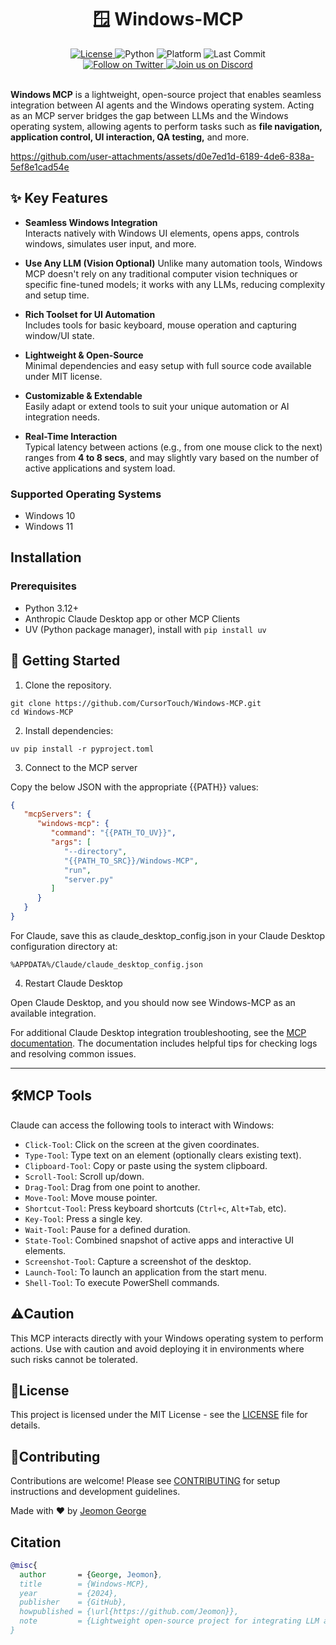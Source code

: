 <div align="center">

  <h1>🪟 Windows-MCP</h1>

  <a href="https://github.com/Computer-Agent/Windows-MCP/blob/main/LICENSE">
    <img src="https://img.shields.io/badge/license-MIT-green" alt="License">
  </a>
  <img src="https://img.shields.io/badge/python-3.12%2B-blue" alt="Python">
  <img src="https://img.shields.io/badge/platform-Windows%2010%20%7C%2011-blue" alt="Platform">
  <img src="https://img.shields.io/github/last-commit/Computer-Agent/Windows-MCP" alt="Last Commit">
  <br>
  <a href="https://x.com/CursorTouch">
    <img src="https://img.shields.io/badge/follow-%40CursorTouch-1DA1F2?logo=twitter&style=flat" alt="Follow on Twitter">
  </a>
  <a href="https://discord.com/invite/Aue9Yj2VzS">
    <img src="https://img.shields.io/badge/Join%20on-Discord-5865F2?logo=discord&logoColor=white&style=flat" alt="Join us on Discord">
  </a>

</div>

<br>

**Windows MCP** is a lightweight, open-source project that enables seamless integration between AI agents and the Windows operating system. Acting as an MCP server bridges the gap between LLMs and the Windows operating system, allowing agents to perform tasks such as **file navigation, application control, UI interaction, QA testing,** and more.

<https://github.com/user-attachments/assets/d0e7ed1d-6189-4de6-838a-5ef8e1cad54e>

## ✨ Key Features

- **Seamless Windows Integration**  
  Interacts natively with Windows UI elements, opens apps, controls windows, simulates user input, and more.

- **Use Any LLM (Vision Optional)**
   Unlike many automation tools, Windows MCP doesn't rely on any traditional computer vision techniques or specific fine-tuned models; it works with any LLMs, reducing complexity and setup time.

- **Rich Toolset for UI Automation**  
  Includes tools for basic keyboard, mouse operation and capturing window/UI state.

- **Lightweight & Open-Source**  
  Minimal dependencies and easy setup with full source code available under MIT license.

- **Customizable & Extendable**  
  Easily adapt or extend tools to suit your unique automation or AI integration needs.

- **Real-Time Interaction**  
  Typical latency between actions (e.g., from one mouse click to the next) ranges from **4 to 8 secs**, and may slightly vary based on the number of active applications and system load.

### Supported Operating Systems

- Windows 10
- Windows 11  

## Installation

### Prerequisites

- Python 3.12+
- Anthropic Claude Desktop app or other MCP Clients
- UV (Python package manager), install with `pip install uv`

## 🏁 Getting Started

1. Clone the repository.

```shell
git clone https://github.com/CursorTouch/Windows-MCP.git
cd Windows-MCP
```

2. Install dependencies:

```shell
uv pip install -r pyproject.toml
```

3. Connect to the MCP server

Copy the below JSON with the appropriate {{PATH}} values:

```json
{
   "mcpServers": {
      "windows-mcp": {
         "command": "{{PATH_TO_UV}}",
         "args": [
            "--directory",
            "{{PATH_TO_SRC}}/Windows-MCP",
            "run",
            "server.py"
         ]
      }
   }
}
```

For Claude, save this as claude_desktop_config.json in your Claude Desktop configuration directory at:

```shell
%APPDATA%/Claude/claude_desktop_config.json
```

4. Restart Claude Desktop

Open Claude Desktop, and you should now see Windows-MCP as an available integration.

For additional Claude Desktop integration troubleshooting, see the [MCP documentation](https://modelcontextprotocol.io/quickstart/server#claude-for-desktop-integration-issues). The documentation includes helpful tips for checking logs and resolving common issues.

---

## 🛠️MCP Tools

Claude can access the following tools to interact with Windows:

- `Click-Tool`: Click on the screen at the given coordinates.
- `Type-Tool`: Type text on an element (optionally clears existing text).
- `Clipboard-Tool`: Copy or paste using the system clipboard.
- `Scroll-Tool`: Scroll up/down.
- `Drag-Tool`: Drag from one point to another.
- `Move-Tool`: Move mouse pointer.
- `Shortcut-Tool`: Press keyboard shortcuts (`Ctrl+c`, `Alt+Tab`, etc).
- `Key-Tool`: Press a single key.
- `Wait-Tool`: Pause for a defined duration.
- `State-Tool`: Combined snapshot of active apps and interactive UI elements.
- `Screenshot-Tool`: Capture a screenshot of the desktop.
- `Launch-Tool`: To launch an application from the start menu.
- `Shell-Tool`: To execute PowerShell commands.

## ⚠️Caution

This MCP interacts directly with your Windows operating system to perform actions. Use with caution and avoid deploying it in environments where such risks cannot be tolerated.

## 🪪License

This project is licensed under the MIT License - see the [LICENSE](LICENSE) file for details.

## 🤝Contributing

Contributions are welcome! Please see [CONTRIBUTING](CONTRIBUTING) for setup instructions and development guidelines.

Made with ❤️ by [Jeomon George](https://github.com/Jeomon)

## Citation

```bibtex
@misc{
  author       = {George, Jeomon},
  title        = {Windows-MCP},
  year         = {2024},
  publisher    = {GitHub},
  howpublished = {\url{https://github.com/Jeomon}},
  note         = {Lightweight open-source project for integrating LLM agents with Windows}
}
```
